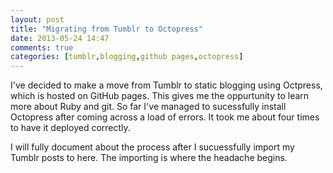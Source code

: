 ```yaml
---
layout: post
title: "Migrating from Tumblr to Octopress"
date: 2013-05-24 14:47
comments: true
categories: [tumblr,blogging,github pages,octopress]
---
```

I've decided to make a move from Tumblr to static blogging using Octpress, which is hosted on GitHub pages. This gives me the oppurtunity to learn more about Ruby and git. So far I've managed to sucessfully install Octopress after coming across a load of errors. It took me about four times to have it deployed correctly.

I will fully document about the process after I sucuessfully import my Tumblr posts to here. The importing is where the headache begins.